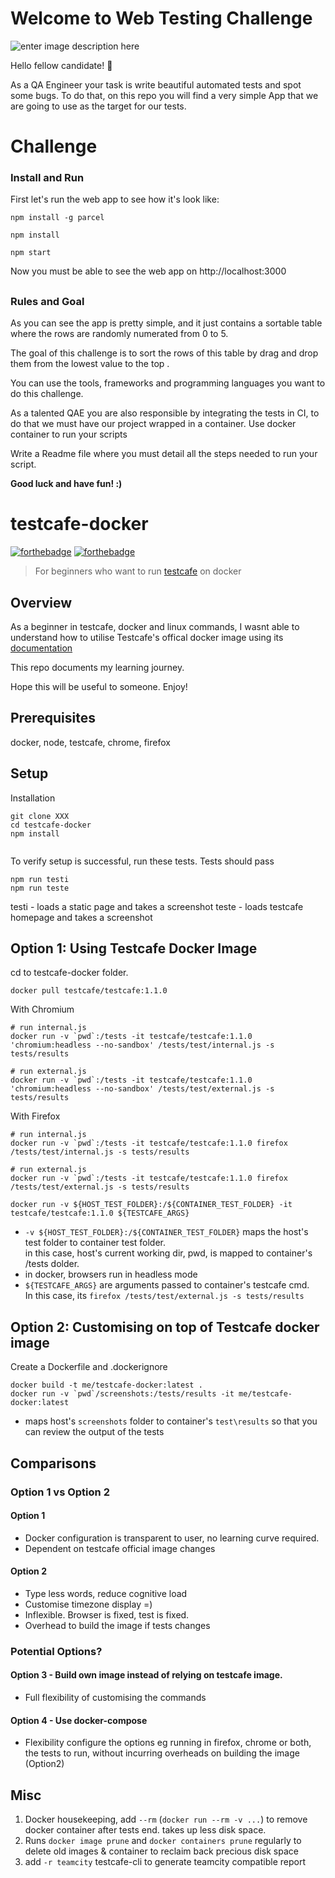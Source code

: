 
# Welcome to Web Testing Challenge
![enter image description here](https://image.ibb.co/bXHOB8/rsz_minders_stickers_05.png)

Hello fellow candidate! :wave:

As a QA Engineer your task is write beautiful automated tests and spot some bugs. To do that, on this repo you will find a very simple App that we are going to use as the target for our tests.

# Challenge

### Install and Run
First let's run the web app to see how it's look like:
```
npm install -g parcel
```
```
npm install
```
```
npm start
```
Now you must be able to see the web app on http://localhost:3000

##

### Rules and Goal
As you can see the app is pretty simple, and it just contains a sortable table where the rows are randomly numerated from 0 to 5.

The goal of this challenge is to sort the rows of this table by drag and drop them from the lowest value to the top .

You can use the tools, frameworks and programming languages you want to do this challenge.

As a talented QAE you are also responsible by integrating the tests in CI, to do that we must have our project wrapped in a container. Use docker container to run your scripts

Write a Readme file where you must detail all the steps needed to run your script.


**Good luck and have fun! :)**



# testcafe-docker

[![forthebadge](https://forthebadge.com/images/badges/powered-by-responsibility.svg)](https://github.com/sohwendy)
[![forthebadge](https://forthebadge.com/images/badges/check-it-out.svg)](https://github.com/sohwendy/testcafe-docker)

> For beginners who want to run [testcafe](https://devexpress.github.io/testcafe/) on docker

## Overview

As a beginner in testcafe, docker and linux commands, I wasnt able to understand how to utilise Testcafe's offical docker image using its [documentation](https://devexpress.github.io/testcafe/documentation/using-testcafe/using-testcafe-docker-image.html)

This repo documents my learning journey.

Hope this will be useful to someone. Enjoy!  

## Prerequisites
docker, node, testcafe, chrome, firefox

## Setup

Installation
``` setup
git clone XXX
cd testcafe-docker
npm install
 
```

To verify setup is successful, run these tests. Tests should pass

```
npm run testi
npm run teste
```

testi - loads a static page and takes a screenshot
teste - loads testcafe homepage and takes a screenshot


## Option 1: Using Testcafe Docker Image


cd to testcafe-docker folder.

```
docker pull testcafe/testcafe:1.1.0
```

With Chromium
```
# run internal.js
docker run -v `pwd`:/tests -it testcafe/testcafe:1.1.0 'chromium:headless --no-sandbox' /tests/test/internal.js -s tests/results

# run external.js
docker run -v `pwd`:/tests -it testcafe/testcafe:1.1.0 'chromium:headless --no-sandbox' /tests/test/external.js -s tests/results
```

With Firefox
```
# run internal.js
docker run -v `pwd`:/tests -it testcafe/testcafe:1.1.0 firefox /tests/test/internal.js -s tests/results

# run external.js
docker run -v `pwd`:/tests -it testcafe/testcafe:1.1.0 firefox /tests/test/external.js -s tests/results
```

```
docker run -v ${HOST_TEST_FOLDER}:/${CONTAINER_TEST_FOLDER} -it testcafe/testcafe:1.1.0 ${TESTCAFE_ARGS}
```

* `-v ${HOST_TEST_FOLDER}:/${CONTAINER_TEST_FOLDER}` maps the host's test folder to container test folder.  
in this case, host's current working dir, pwd, is mapped to container's /tests dolder.
* in docker, browsers run in headless mode
* `${TESTCAFE_ARGS}` are arguments passed to container's testcafe cmd.  
In this case, its `firefox /tests/test/external.js -s tests/results`

## Option 2: Customising on top of Testcafe docker image
Create a Dockerfile and .dockerignore

```
docker build -t me/testcafe-docker:latest .
docker run -v `pwd`/screenshots:/tests/results -it me/testcafe-docker:latest
```

* maps host's `screenshots` folder to container's `test\results` so that you can review the output of the tests

## Comparisons

### Option 1 vs Option 2 

#### Option 1 
- Docker configuration is transparent to user, no learning curve required.
- Dependent on testcafe official image changes 

#### Option 2
- Type less words, reduce cognitive load
- Customise timezone display =)
- Inflexible. Browser is fixed, test is fixed.
- Overhead to build the image if tests changes

### Potential Options? 

#### Option 3 - Build own image instead of relying on testcafe image.
- Full flexibility of customising the commands

#### Option 4 - Use docker-compose 
- Flexibility configure the options eg running in firefox, chrome or both, the tests to run, without incurring overheads on building the image (Option2) 


## Misc
1. Docker housekeeping, add `--rm` (`docker run --rm -v ...`) to remove docker container after tests end. takes up less disk space.
2. Runs `docker image prune` and `docker containers prune` regularly to delete old images & container to reclaim back precious disk space
3. add `-r teamcity` testcafe-cli to generate teamcity compatible report 
